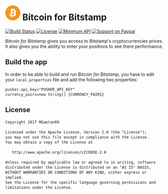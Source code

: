 # ![Bitcoin for Bitstamp](app/src/main/res/mipmap-mdpi/ic_launcher.png) Bitcoin for Bitstamp

[![Build Status](https://travis-ci.org/MGaetan89/Bitcoin.svg?branch=master)](https://travis-ci.org/MGaetan89/Bitcoin)
[![License](https://img.shields.io/badge/license-Apache%202-blue.svg)](https://raw.githubusercontent.com/MGaetan89/Bitcoin/master/LICENSE)
[![Minimum API](https://img.shields.io/badge/API-21%2B-brightgreen.svg)](https://android-arsenal.com/api?level=21)
[![Support on Paypal](https://img.shields.io/badge/paypal-donate-yellow.svg)](https://www.paypal.me/MGaetan89)

*Bitcoin for Bitstamp* gives you access to Bitstamp's cryptocurrencies prices. It also gives you the ability to enter your positions to see there performance.

## Build the app

In order to be able to build and run *Bitcoin for Bitstamp*, you have to edit your `local.properties` file and add the following two properties:

```properties
pusher.api_key="PUSHER_API_KEY"
currency_pairs=new String[] {CURRENCY_PAIRS}
```

## License

```
Copyright 2017 MGaetan89

Licensed under the Apache License, Version 2.0 (the "License");
you may not use this file except in compliance with the License.
You may obtain a copy of the License at

   http://www.apache.org/licenses/LICENSE-2.0

Unless required by applicable law or agreed to in writing, software
distributed under the License is distributed on an "AS IS" BASIS,
WITHOUT WARRANTIES OR CONDITIONS OF ANY KIND, either express or implied.
See the License for the specific language governing permissions and
limitations under the License.
```
